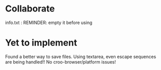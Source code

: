 Collaborate
===========


info.txt : REMINDER: empty it before using

Yet to implement
================
Found a better way to save files.
Using textarea, even escape sequences are being handled!!
No croo-browser/platform issues!
